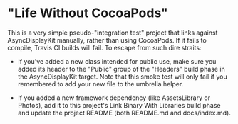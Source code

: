 # "Life Without CocoaPods"

This is a very simple pseudo-"integration test" project that links against
AsyncDisplayKit manually, rather than using CocoaPods.  If it fails to compile,
Travis CI builds will fail.  To escape from such dire straits:

* If you've added a new class intended for public use, make sure you added its
  header to the "Public" group of the "Headers" build phase in the
  AsyncDisplayKit target.  Note that this smoke test will only fail if you
  remembered to add your new file to the umbrella helper.

* If you added a new framework dependency (like AssetsLibrary or Photos), add
  it to this project's Link Binary With Libraries build phase and update the
  project README (both README.md and docs/index.md).
